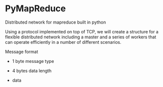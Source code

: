 # PyMapReduce
Distributed network for mapreduce built in python

Using a protocol implemented on top of TCP, we will create a structure for a flexible distributed network including a master and a series of workers that can operate efficiently in a number of different scenarios.


Message format

* 1 byte message type

* 4 bytes data length

* data